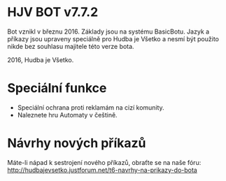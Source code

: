 # HJV BOT v7.7.2

Bot vznikl v březnu 2016. Základy jsou na systému BasicBotu. Jazyk a příkazy jsou upraveny speciálně pro Hudba je Všetko a nesmí být použito nikde bez souhlasu majitele této verze bota. 

2016, Hudba je Všetko.

# Speciální funkce

- Speciální ochrana proti reklamám na cizí komunity.
- Naleznete hru Automaty v češtině.

# Návrhy nových příkazů

Máte-li nápad k sestrojení nového příkazů, obraťte se na naše fóru: http://hudbajevsetko.justforum.net/t6-navrhy-na-prikazy-do-bota
